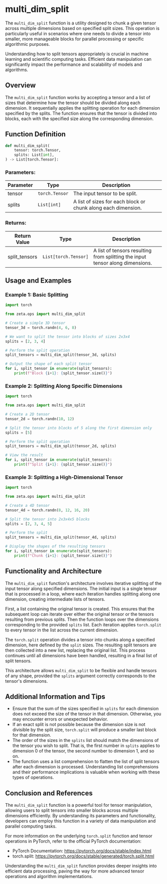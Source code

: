 # multi_dim_split

The `multi_dim_split` function is a utility designed to chunk a given tensor across multiple dimensions based on specified split sizes. This operation is particularly useful in scenarios where one needs to divide a tensor into smaller, more manageable blocks for parallel processing or specific algorithmic purposes.

Understanding how to split tensors appropriately is crucial in machine learning and scientific computing tasks. Efficient data manipulation can significantly impact the performance and scalability of models and algorithms.

## Overview
The `multi_dim_split` function works by accepting a tensor and a list of sizes that determine how the tensor should be divided along each dimension. It sequentially applies the splitting operation for each dimension specified by the splits. The function ensures that the tensor is divided into blocks, each with the specified size along the corresponding dimension.

## Function Definition

```python
def multi_dim_split(
    tensor: torch.Tensor,
    splits: List[int],
) -> List[torch.Tensor]:
```

### Parameters:

| Parameter | Type             | Description                                                                                           |
|-----------|------------------|-------------------------------------------------------------------------------------------------------|
| tensor    | `torch.Tensor`   | The input tensor to be split.                                                                         |
| splits    | `List[int]`      | A list of sizes for each block or chunk along each dimension.                                         |

### Returns:

| Return Value   | Type                 | Description                                                                    |
|----------------|----------------------|--------------------------------------------------------------------------------|
| split_tensors  | `List[torch.Tensor]` | A list of tensors resulting from splitting the input tensor along dimensions.   |

## Usage and Examples

### Example 1: Basic Splitting
```python
import torch

from zeta.ops import multi_dim_split

# Create a simple 3D tensor
tensor_3d = torch.randn(4, 6, 8)

# We want to split the tensor into blocks of sizes 2x3x4
splits = [2, 3, 4]

# Perform the split operation
split_tensors = multi_dim_split(tensor_3d, splits)

# Output the shape of each split tensor
for i, split_tensor in enumerate(split_tensors):
    print(f"Block {i+1}: {split_tensor.size()}")
```

### Example 2: Splitting Along Specific Dimensions
```python
import torch

from zeta.ops import multi_dim_split

# Create a 2D tensor
tensor_2d = torch.randn(10, 12)

# Split the tensor into blocks of 5 along the first dimension only
splits = [5]

# Perform the split operation
split_tensors = multi_dim_split(tensor_2d, splits)

# View the result
for i, split_tensor in enumerate(split_tensors):
    print(f"Split {i+1}: {split_tensor.size()}")
```

### Example 3: Splitting a High-Dimensional Tensor
```python
import torch

from zeta.ops import multi_dim_split

# Create a 4D tensor
tensor_4d = torch.randn(8, 12, 16, 20)

# Split the tensor into 2x3x4x5 blocks
splits = [2, 3, 4, 5]

# Perform the split
split_tensors = multi_dim_split(tensor_4d, splits)

# Display the shapes of the resulting tensors
for i, split_tensor in enumerate(split_tensors):
    print(f"Chunk {i+1}: {split_tensor.size()}")
```

## Functionality and Architecture

The `multi_dim_split` function's architecture involves iterative splitting of the input tensor along specified dimensions. The initial input is a single tensor that is processed in a loop, where each iteration handles splitting along one dimension, creating intermediate lists of tensors.

First, a list containing the original tensor is created. This ensures that the subsequent loop can iterate over either the original tensor or the tensors resulting from previous splits. Then the function loops over the dimensions corresponding to the provided `splits` list. Each iteration applies `torch.split` to every tensor in the list across the current dimension.

The `torch.split` operation divides a tensor into chunks along a specified dimension, here defined by the `split` sizes. The resulting split tensors are then collected into a new list, replacing the original list. This process continues until all dimensions have been handled, resulting in a final list of split tensors.

This architecture allows `multi_dim_split` to be flexible and handle tensors of any shape, provided the `splits` argument correctly corresponds to the tensor's dimensions.

## Additional Information and Tips

- Ensure that the sum of the sizes specified in `splits` for each dimension does not exceed the size of the tensor in that dimension. Otherwise, you may encounter errors or unexpected behavior.
- If an exact split is not possible because the dimension size is not divisible by the split size, `torch.split` will produce a smaller last block for that dimension.
- The order of the sizes in the `splits` list should match the dimensions of the tensor you wish to split. That is, the first number in `splits` applies to dimension 0 of the tensor, the second number to dimension 1, and so on.
- The function uses a list comprehension to flatten the list of split tensors after each dimension is processed. Understanding list comprehensions and their performance implications is valuable when working with these types of operations.

## Conclusion and References

The `multi_dim_split` function is a powerful tool for tensor manipulation, allowing users to split tensors into smaller blocks across multiple dimensions efficiently. By understanding its parameters and functionality, developers can employ this function in a variety of data manipulation and parallel computing tasks.

For more information on the underlying `torch.split` function and tensor operations in PyTorch, refer to the official PyTorch documentation:

- PyTorch Documentation: https://pytorch.org/docs/stable/index.html
- torch.split: https://pytorch.org/docs/stable/generated/torch.split.html

Understanding the `multi_dim_split` function provides deeper insights into efficient data processing, paving the way for more advanced tensor operations and algorithm implementations.